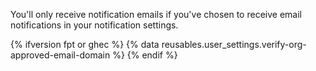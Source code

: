 You'll only receive notification emails if you've chosen to receive email notifications in your notification settings.

{% ifversion fpt or ghec %}
{% data reusables.user_settings.verify-org-approved-email-domain %}
{% endif %}
